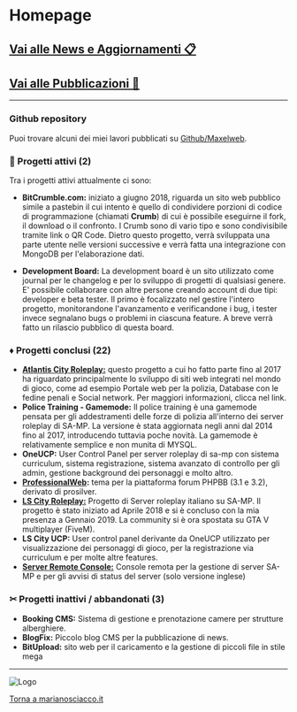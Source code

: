 # Homepage

## [Vai alle News e Aggiornamenti 📋](news)
## [Vai alle Pubblicazioni 📜](publications)

---

### Github repository

Puoi trovare alcuni dei miei lavori pubblicati su [Github/Maxelweb](https://github.com/Maxelweb/).


### 📍 Progetti attivi (2)

Tra i progetti attivi attualmente ci sono:

- **BitCrumble.com:** iniziato a giugno 2018, riguarda un sito web pubblico simile a pastebin il cui intento è quello di condividere porzioni di codice di programmazione (chiamati **Crumb**) di cui è possibile eseguirne il fork, il download o il confronto. I Crumb sono di vario tipo e sono condivisibile tramite link o QR Code. Dietro questo progetto, verrà sviluppata una parte utente nelle versioni successive e verrà fatta una integrazione con MongoDB per l'elaborazione dati.

- **Development Board:** La development board è un sito utilizzato come journal per le changelog e per lo sviluppo di progetti di qualsiasi genere. E' possibile collaborare con altre persone creando account di due tipi: developer e beta tester. Il primo è focalizzato nel gestire l'intero progetto, monitorandone l'avanzamento e verificandone i bug, i tester invece segnalano bugs o problemi in ciascuna feature. A breve verrà fatto un rilascio pubblico di questa board.


### ♦ Progetti conclusi (22)

- **[Atlantis City Roleplay:](acrp)** questo progetto a cui ho fatto parte fino al 2017 ha riguardato principalmente lo sviluppo di siti web integrati nel mondo di gioco, come ad esempio Portale web per la polizia, Database con le fedine penali e Social network. Per maggiori informazioni, clicca nel link.
- **Police Training - Gamemode:** Il police training è una gamemode pensata per gli addestramenti
delle forze di polizia all'interno dei server roleplay di SA-MP. La versione è stata aggiornata negli anni dal 2014 fino al 2017, introducendo tuttavia poche novità. La gamemode è relativamente semplice e non munita di MYSQL. 
- **OneUCP:** User Control Panel per server roleplay di sa-mp con sistema curriculum, sistema registrazione,
sistema avanzato di controllo per gli admin, gestione background dei personaggi e molto altro.
- **[ProfessionalWeb](http://pw.marianosciacco.it):** tema per la piattaforma forum PHPBB (3.1 e 3.2), derivato di prosilver.
- **[LS City Roleplay:](https://lscity.org)** Progetto di Server roleplay italiano su SA-MP. Il progetto è stato iniziato ad Aprile 2018 e si è concluso con la mia presenza a Gennaio 2019. La community si è ora spostata su GTA V multiplayer (FiveM).
- **LS City UCP:** User control panel derivante da OneUCP utilizzato per visualizzazione dei personaggi
di gioco, per la registrazione via curriculum e per molte altre features.
- **[Server Remote Console:](http://src.debug.ovh)** Console remota per la gestione di server SA-MP e per gli avvisi di status del server (solo versione inglese)


### ✂ Progetti inattivi / abbandonati (3)

- **Booking CMS:** Sistema di gestione e prenotazione camere per strutture alberghiere.
- **BlogFix:** Piccolo blog CMS per la pubblicazione di news.
- **BitUpload:** sito web per il caricamento e la gestione di piccoli file in stile mega

---


![Logo](https://marianosciacco.it/images/favicon.png) 

[Torna a marianosciacco.it](https://marianosciacco.it)